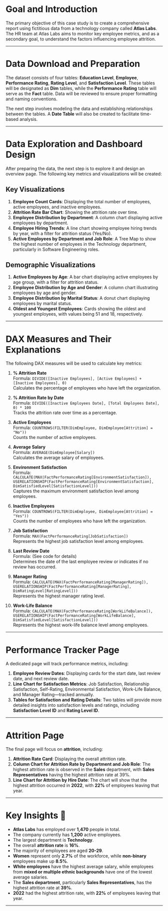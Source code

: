 # Goal and Introduction

The primary objective of this case study is to create a comprehensive report using fictitious data from a technology company called **Atlas Labs**. The HR team at Atlas Labs aims to monitor key employee metrics, and as a secondary goal, to understand the factors influencing employee attrition.

---

# Data Download and Preparation

The dataset consists of four tables: **Education Level**, **Employee**, **Performance Rating**, **Rating Level**, and **Satisfaction Level**. These tables will be designated as **Dim** tables, while the **Performance Rating** table will serve as the **Fact** table. Data will be reviewed to ensure proper formatting and naming conventions.

The next step involves modeling the data and establishing relationships between the tables. A **Date Table** will also be created to facilitate time-based analysis.

---

# Data Exploration and Dashboard Design

After preparing the data, the next step is to explore it and design an overview page. The following key metrics and visualizations will be created:

## Key Visualizations

1. **Employee Count Cards**: Displaying the total number of employees, active employees, and inactive employees.
2. **Attrition Rate Bar Chart**: Showing the attrition rate over time.
3. **Employee Distribution by Department**: A column chart displaying active employees by department.
4. **Employee Hiring Trends**: A line chart showing employee hiring trends by year, with a filter for attrition status (Yes/No).
5. **Active Employees by Department and Job Role**: A Tree Map to show the highest number of employees in the Technology department, particularly in Software Engineering roles.

## Demographic Visualizations

1. **Active Employees by Age**: A bar chart displaying active employees by age group, with a filter for attrition status.
2. **Employee Distribution by Age and Gender**: A column chart illustrating employees by age and gender.
3. **Employee Distribution by Marital Status**: A donut chart displaying employees by marital status.
4. **Oldest and Youngest Employees**: Cards showing the oldest and youngest employees, with values being 51 and 18, respectively.

---

# DAX Measures and Their Explanations

The following DAX measures will be used to calculate key metrics:

1. **% Attrition Rate**  
   Formula: `DIVIDE([Inactive Employees], [Active Employees] + [Inactive Employees], 0)`  
   Calculates the percentage of employees who have left the organization.

2. **% Attrition Rate by Date**  
   Formula: `DIVIDE([Inactive Employees Date], [Total Employees Date], 0) * 100`  
   Tracks the attrition rate over time as a percentage.

3. **Active Employees**  
   Formula: `COUNTROWS(FILTER(DimEmployee, DimEmployee[Attrition] = "No"))`  
   Counts the number of active employees.

4. **Average Salary**  
   Formula: `AVERAGE(DimEmployee[Salary])`  
   Calculates the average salary of employees.

5. **Environment Satisfaction**  
   Formula: `CALCULATE(MAX(FactPerformanceRating[EnvironmentSatisfaction]), USERELATIONSHIP(FactPerformanceRating[EnvironmentSatisfaction], DimSatisfiedLevel[SatisfactionLevel]))`  
   Captures the maximum environment satisfaction level among employees.

6. **Inactive Employees**  
   Formula: `COUNTROWS(FILTER(DimEmployee, DimEmployee[Attrition] = "Yes"))`  
   Counts the number of employees who have left the organization.

7. **Job Satisfaction**  
   Formula: `MAX(FactPerformanceRating[JobSatisfaction])`  
   Represents the highest job satisfaction level among employees.

8. **Last Review Date**  
   Formula: (See code for details)  
   Determines the date of the last employee review or indicates if no review has occurred.

9. **Manager Rating**  
   Formula: `CALCULATE(MAX(FactPerformanceRating[ManagerRating]), USERELATIONSHIP(FactPerformanceRating[ManagerRating], DimRatingLevel[RatingLevel]))`  
   Represents the highest manager rating level.

10. **Work-Life Balance**  
    Formula: `CALCULATE(MAX(FactPerformanceRating[WorkLifeBalance]), USERELATIONSHIP(FactPerformanceRating[WorkLifeBalance], DimSatisfiedLevel[SatisfactionLevel]))`  
    Represents the highest work-life balance level among employees.

---

# Performance Tracker Page

A dedicated page will track performance metrics, including:

1. **Employee Review Dates**: Displaying cards for the start date, last review date, and next review date.  
2. **Line Chart for Satisfaction Metrics**: Job Satisfaction, Relationship Satisfaction, Self-Rating, Environmental Satisfaction, Work-Life Balance, and Manager Rating—tracked annually.  
3. **Tables for Satisfaction and Rating Details**: Two tables will provide more detailed insights into satisfaction levels and ratings, including **Satisfaction Level ID** and **Rating Level ID**.

---

# Attrition Page

The final page will focus on **attrition**, including:

1. **Attrition Rate Card**: Displaying the overall attrition rate.  
2. **Column Chart for Attrition Rate by Department and Job Role**: The highest attrition rate is observed in the **Sales** department, with **Sales Representatives** having the highest attrition rate at 39%.  
3. **Line Chart for Attrition by Hire Date**: The chart will show that the highest attrition occurred in **2022**, with **22%** of employees leaving that year.

---

# Key Insights 🧠

- **Atlas Labs** has employed over **1,470** people in total.
- The company currently has **1,200** active employees.
- The largest department is **Technology**.
- The overall **attrition rate** is **16%**.
- The majority of employees are aged **20-29**.
- **Women** represent only **2.7%** of the workforce, while **non-binary** employees make up **8.5%**.
- **White employees** have the highest average salary, while employees from **mixed or multiple ethnic backgrounds** have one of the lowest average salaries.
- The **Sales department**, particularly **Sales Representatives**, has the highest attrition rate at **39%**.
- **2022** had the highest attrition rate, with **22%** of employees leaving that year.

---


